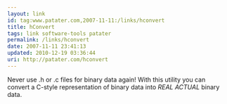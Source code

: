 ```yaml
---
layout: link
id: tag:www.patater.com,2007-11-11:/links/hconvert
title: hConvert
tags: link software-tools patater
permalink: /links/hconvert
date: 2007-11-11 23:41:13
updated: 2010-12-19 03:36:44
uri: http://patater.com/hconvert
---
```

Never use .h or .c files for binary data again! With this utility you can
convert a C-style representation of binary data into <em>REAL ACTUAL</em>
binary data.
